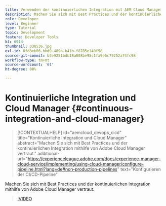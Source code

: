 ```yaml
---
title: Verwenden der kontinuierlichen Integration mit AEM Cloud Manager
description: Machen Sie sich mit Best Practices und der kontinuierlichen Integration mithilfe von Adobe Cloud Manager vertraut.
role: Developer
level: Beginner
type: Tutorial
topic: Development
feature: Developer Tools
kt: 6914
thumbnail: 330536.jpg
exl-id: 8fd8eb06-bbd9-489a-b41b-f8785e140f58
source-git-commit: b3e9251bdb18a008be95c1fa9e5c79252a74fc98
workflow-type: tm+mt
source-wordcount: '61'
ht-degree: 88%

---
```


# Kontinuierliche Integration und Cloud Manager {#continuous-integration-and-cloud-manager}

>[!CONTEXTUALHELP]
>id="aemcloud_devops_cicd"
>title="Kontinuierliche Integration und Cloud Manager"
>abstract="Machen Sie sich mit Best Practices und der kontinuierlichen Integration mithilfe von Adobe Cloud Manager vertraut."
>additional-url="https://experienceleague.adobe.com/docs/experience-manager-cloud-service/implementing/using-cloud-manager/configure-pipeline.html?lang=de#non-production-pipelines" text="Konfigurieren der CI/CD-Pipeline"

Machen Sie sich mit Best Practices und der kontinuierlichen Integration mithilfe von Adobe Cloud Manager vertraut.

>[!VIDEO](https://video.tv.adobe.com/v/330536?quality=12&learn=on)
